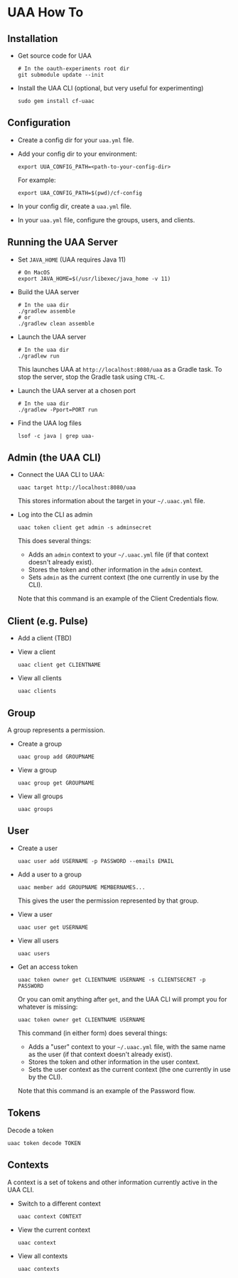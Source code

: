 # UAA How To

## Installation

- Get source code for UAA

      # In the oauth-experiments root dir
      git submodule update --init

- Install the UAA CLI (optional, but very useful for experimenting)

      sudo gem install cf-uaac

## Configuration

- Create a config dir for your `uaa.yml` file.

- Add your config dir to your environment:

      export UUA_CONFIG_PATH=<path-to-your-config-dir>

  For example:

      export UAA_CONFIG_PATH=$(pwd)/cf-config

- In your config dir, create a `uaa.yml` file.

- In your `uaa.yml` file, configure the groups, users, and clients.

## Running the UAA Server

- Set `JAVA_HOME` (UAA requires Java 11)

      # On MacOS
      export JAVA_HOME=$(/usr/libexec/java_home -v 11)

- Build the UAA server

      # In the uaa dir
      ./gradlew assemble
      # or
      ./gradlew clean assemble

- Launch the UAA server

      # In the uaa dir
      ./gradlew run

  This launches UAA at `http://localhost:8080/uaa`
  as a Gradle task.
  To stop the server,
  stop the Gradle task
  using `CTRL-C`.

- Launch the UAA server at a chosen port

      # In the uaa dir
      ./gradlew -Pport=PORT run

- Find the UAA log files

      lsof -c java | grep uaa-

## Admin (the UAA CLI)

- Connect the UAA CLI to UAA:

      uaac target http://localhost:8080/uaa

  This stores information about the target
  in your `~/.uaac.yml` file.

- Log into the CLI as admin

      uaac token client get admin -s adminsecret

  This does several things:

  - Adds an `admin` context
    to your `~/.uaac.yml` file
    (if that context doesn't already exist).
  - Stores the token and other information
    in the `admin` context.
  - Sets `admin` as the current context
    (the one currently in use by the CLI).

  Note that this command is an example of the Client Credentials flow.

## Client (e.g. Pulse)

- Add a client (TBD)

- View a client

      uaac client get CLIENTNAME

- View all clients

      uaac clients

## Group

A group represents a permission.

- Create a group

      uaac group add GROUPNAME

- View a group

      uaac group get GROUPNAME

- View all groups

      uaac groups

## User

- Create a user

      uaac user add USERNAME -p PASSWORD --emails EMAIL

- Add a user to a group

      uaac member add GROUPNAME MEMBERNAMES...

  This gives the user the permission represented by that group.

- View a user

      uaac user get USERNAME

- View all users

      uaac users

- Get an access token

      uaac token owner get CLIENTNAME USERNAME -s CLIENTSECRET -p PASSWORD

  Or you can omit anything after `get`, and the UAA CLI will prompt you for
  whatever is missing:

      uaac token owner get CLIENTNAME USERNAME

  This command (in either form) does several things:
  - Adds a "user" context
    to your `~/.uaac.yml` file,
    with the same name as the user
    (if that context doesn't already exist).
  - Stores the token and other information
    in the user context.
  - Sets the user context as the current context
    (the one currently in use by the CLI).

  Note that this command is an example of the Password flow.

## Tokens

Decode a token

    uaac token decode TOKEN

## Contexts

A context is a set of tokens and other information
currently active in the UAA CLI.

- Switch to a different context

      uaac context CONTEXT

- View the current context

      uaac context

- View all contexts

      uaac contexts
